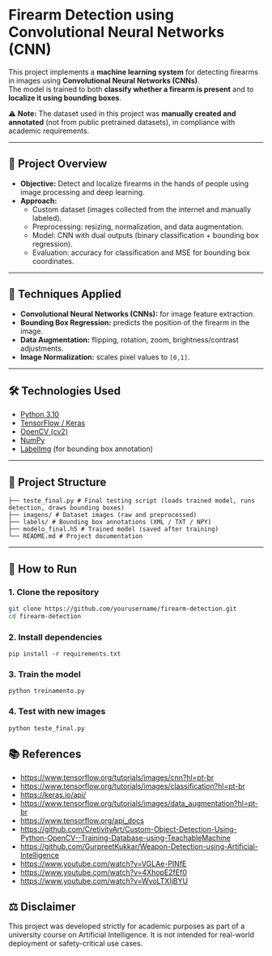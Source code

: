 # Firearm Detection using Convolutional Neural Networks (CNN)

This project implements a **machine learning system** for detecting firearms in images using **Convolutional Neural Networks (CNNs)**.  
The model is trained to both **classify whether a firearm is present** and to **localize it using bounding boxes**.

⚠️ **Note:** The dataset used in this project was **manually created and annotated** (not from public pretrained datasets), in compliance with academic requirements.

---

## 📌 Project Overview
- **Objective:** Detect and localize firearms in the hands of people using image processing and deep learning.  
- **Approach:**
  - Custom dataset (images collected from the internet and manually labeled).
  - Preprocessing: resizing, normalization, and data augmentation.
  - Model: CNN with dual outputs (binary classification + bounding box regression).
  - Evaluation: accuracy for classification and MSE for bounding box coordinates.

---

## 🧠 Techniques Applied
- **Convolutional Neural Networks (CNNs):** for image feature extraction.  
- **Bounding Box Regression:** predicts the position of the firearm in the image.  
- **Data Augmentation:** flipping, rotation, zoom, brightness/contrast adjustments.  
- **Image Normalization:** scales pixel values to `[0,1]`.  

---

## 🛠️ Technologies Used
- [Python 3.10](https://www.python.org/)  
- [TensorFlow / Keras](https://www.tensorflow.org/)  
- [OpenCV (cv2)](https://opencv.org/)  
- [NumPy](https://numpy.org/)  
- [LabelImg](https://github.com/heartexlabs/labelImg) (for bounding box annotation)  

---

## 📂 Project Structure

```├── treinamento.py # Training script (model definition, data augmentation, training loop)
├── teste_final.py # Final testing script (loads trained model, runs detection, draws bounding boxes)
├── imagens/ # Dataset images (raw and preprocessed)
├── labels/ # Bounding box annotations (XML / TXT / NPY)
├── modelo_final.h5 # Trained model (saved after training)
└── README.md # Project documentation
```

---

## 🚀 How to Run

### 1. Clone the repository
```bash
git clone https://github.com/yourusername/firearm-detection.git
cd firearm-detection
```

### 2. Install dependencies

```
pip install -r requirements.txt
```

### 3. Train the model

```
python treinamento.py
```

### 4. Test with new images

```
python teste_final.py
```
## 📚 References

- https://www.tensorflow.org/tutorials/images/cnn?hl=pt-br
- https://www.tensorflow.org/tutorials/images/classification?hl=pt-br
- https://keras.io/api/
- https://www.tensorflow.org/tutorials/images/data_augmentation?hl=pt-br
- https://www.tensorflow.org/api_docs
- https://github.com/CretivityArt/Custom-Object-Detection-Using-Python-OpenCV--Training-Database-using-TeachableMachine
- https://github.com/GurpreetKukkar/Weapon-Detection-using-Artificial-Intelligence
- https://www.youtube.com/watch?v=VGLAe-PINfE
- https://www.youtube.com/watch?v=4XhopE2fEf0
- https://www.youtube.com/watch?v=WvoLTXIjBYU

## ⚖️ Disclaimer

This project was developed strictly for academic purposes as part of a university course on Artificial Intelligence.
It is not intended for real-world deployment or safety-critical use cases.

